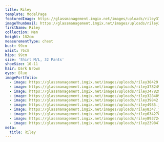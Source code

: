 ```yaml
---
title: Riley
template: ModelPage
featuredImage: https://glassmanagement.imgix.net/images/uploads/riley378249banner_.png
imageThumbnail: https://glassmanagement.imgix.net/images/uploads/riley328409.jpeg
firstName: Riley
collection: Men
height: 182cm
measurementType: chest
bust: 99cm
waist: 76cm
hips: 99cm
size: 'Shirt M/L, 32 Pants'
shoeSize: 10-11
hair: Dark Brown
eyes: Blue
imagePortfolio:
  - image: https://glassmanagement.imgix.net/images/uploads/riley38429.jpeg
  - image: https://glassmanagement.imgix.net/images/uploads/riley378249.jpeg
  - image: https://glassmanagement.imgix.net/images/uploads/riley347829.jpeg
  - image: https://glassmanagement.imgix.net/images/uploads/riley328409.jpeg
  - image: https://glassmanagement.imgix.net/images/uploads/riley39842.jpeg
  - image: https://glassmanagement.imgix.net/images/uploads/riley4985.jpeg
  - image: https://glassmanagement.imgix.net/images/uploads/riley8347.jpeg
  - image: https://glassmanagement.imgix.net/images/uploads/riley634278.jpeg
  - image: https://glassmanagement.imgix.net/images/uploads/riley893724.jpeg
  - image: https://glassmanagement.imgix.net/images/uploads/riley239847.jpeg
meta:
  title: Riley
---
```


